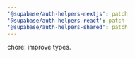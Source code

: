 ```yaml
---
'@supabase/auth-helpers-nextjs': patch
'@supabase/auth-helpers-react': patch
'@supabase/auth-helpers-shared': patch
---
```


chore: improve types.
